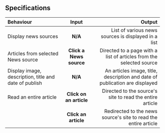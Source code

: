 ## Specifications
| Behaviour | Input | Output |
| :---------------- | :---------------: | ------------------: |
| Display news sources | **N/A** | List of various news sources is displayed in a list |
| Articles from selected News source | **Click a News source** | Directed to a page with a list of articles from the selected source |
| Display image, description, title and date of publish | **N/A** | An articles image, title, description and date of publication are displayed |
| Read an entire article | **Click on an article** | Directed to the source's site to read the entire article |
|  | **Click an article** | Redirected to the news source's site to read the entire article |